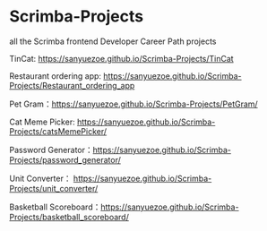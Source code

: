 # Scrimba-Projects
all the Scrimba frontend Developer Career Path projects

TinCat: https://sanyuezoe.github.io/Scrimba-Projects/TinCat

Restaurant ordering app: https://sanyuezoe.github.io/Scrimba-Projects/Restaurant_ordering_app

Pet Gram：https://sanyuezoe.github.io/Scrimba-Projects/PetGram/

Cat Meme Picker: https://sanyuezoe.github.io/Scrimba-Projects/catsMemePicker/

Password Generator：https://sanyuezoe.github.io/Scrimba-Projects/password_generator/

Unit Converter： https://sanyuezoe.github.io/Scrimba-Projects/unit_converter/

Basketball Scoreboard：https://sanyuezoe.github.io/Scrimba-Projects/basketball_scoreboard/


